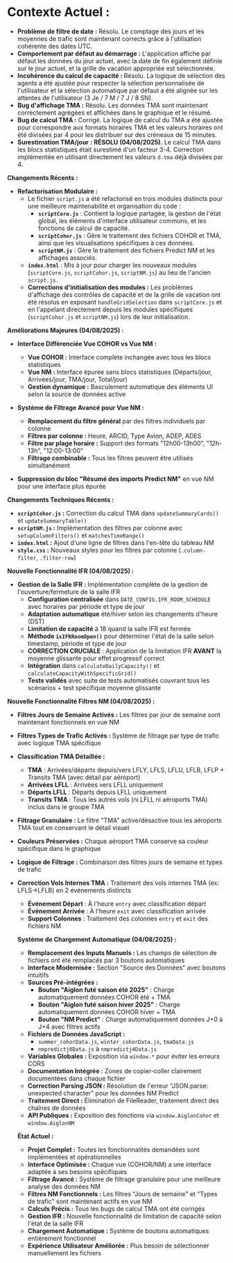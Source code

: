 # Contexte Actuel :

*   **Problème de filtre de date :** Résolu. Le comptage des jours et les moyennes de trafic sont maintenant corrects grâce à l'utilisation cohérente des dates UTC.
*   **Comportement par défaut au démarrage :** L'application affiche par défaut les données du jour actuel, avec la date de fin également définie sur le jour actuel, et la grille de vacation appropriée est sélectionnée.
*   **Incohérence du calcul de capacité :** Résolu. La logique de sélection des agents a été ajustée pour respecter la sélection personnalisée de l'utilisateur et la sélection automatique par défaut a été alignée sur les attentes de l'utilisateur (3 Je / 7 M / 7 J / 8 SN).
*   **Bug d'affichage TMA :** Résolu. Les données TMA sont maintenant correctement agrégées et affichées dans le graphique et le résumé.
*   **Bug de calcul TMA :** Corrigé. La logique de calcul du TMA a été ajustée pour correspondre aux formats horaires TMA et les valeurs horaires ont été divisées par 4 pour les distribuer sur des créneaux de 15 minutes.
*   **Surestimation TMA/jour :** **RÉSOLU (04/08/2025).** Le calcul TMA dans les blocs statistiques était surestimé d'un facteur 3-4. Correction implémentée en utilisant directement les valeurs `d.tma` déjà divisées par 4.

**Changements Récents :**

*   **Refactorisation Modulaire :**
    *   Le fichier `script.js` a été refactorisé en trois modules distincts pour une meilleure maintenabilité et organisation du code :
        *   **`scriptCore.js`** : Contient la logique partagée, la gestion de l'état global, les éléments d'interface utilisateur communs, et les fonctions de calcul de capacité.
        *   **`scriptCohor.js`** : Gère le traitement des fichiers COHOR et TMA, ainsi que les visualisations spécifiques à ces données.
        *   **`scriptNM.js`** : Gère le traitement des fichiers Predict NM et les affichages associés.
    *   **`index.html`** : Mis à jour pour charger les nouveaux modules (`scriptCore.js`, `scriptCohor.js`, `scriptNM.js`) au lieu de l'ancien `script.js`.
    *   **Corrections d'initialisation des modules :** Les problèmes d'affichage des contrôles de capacité et de la grille de vacation ont été résolus en exposant `handleGridSelection` dans `scriptCore.js` et en l'appelant directement depuis les modules spécifiques (`scriptCohor.js` et `scriptNM.js`) lors de leur initialisation.

**Améliorations Majeures (04/08/2025) :**

*   **Interface Différenciée Vue COHOR vs Vue NM :**
    *   **Vue COHOR :** Interface complète inchangée avec tous les blocs statistiques
    *   **Vue NM :** Interface épurée sans blocs statistiques (Départs/jour, Arrivées/jour, TMA/jour, Total/jour)
    *   **Gestion dynamique :** Basculement automatique des éléments UI selon la source de données active

*   **Système de Filtrage Avancé pour Vue NM :**
    *   **Remplacement du filtre général** par des filtres individuels par colonne
    *   **Filtres par colonne :** Heure, ARCID, Type Avion, ADEP, ADES
    *   **Filtre par plage horaire :** Support des formats "12h00-13h00", "12h-13h", "12:00-13:00"
    *   **Filtrage combinable :** Tous les filtres peuvent être utilisés simultanément

*   **Suppression du bloc "Résumé des imports Predict NM"** en vue NM pour une interface plus épurée

**Changements Techniques Récents :**

*   **`scriptCohor.js` :** Correction du calcul TMA dans `updateSummaryCards()` et `updateSummaryTable()`
*   **`scriptNM.js` :** Implémentation des filtres par colonne avec `setupColumnFilters()` et `matchesTimeRange()`
*   **`index.html` :** Ajout d'une ligne de filtres dans l'en-tête du tableau NM
*   **`style.css` :** Nouveaux styles pour les filtres par colonne (`.column-filter`, `.filter-row`)

**Nouvelle Fonctionnalité IFR (04/08/2025) :**

*   **Gestion de la Salle IFR :** Implémentation complète de la gestion de l'ouverture/fermeture de la salle IFR
    *   **Configuration centralisée** dans `DATE_CONFIG.IFR_ROOM_SCHEDULE` avec horaires par période et type de jour
    *   **Adaptation automatique** été/hiver selon les changements d'heure (DST)
    *   **Limitation de capacité** à 18 quand la salle IFR est fermée
    *   **Méthode `isIFRRoomOpen()`** pour déterminer l'état de la salle selon timestamp, période et type de jour
    *   **CORRECTION CRUCIALE** : Application de la limitation IFR **AVANT** la moyenne glissante pour effet progressif correct
    *   **Intégration** dans `calculateDailyCapacity()` et `calculateCapacityWithSpecificGrid()`
    *   **Tests validés** avec suite de tests automatisés couvrant tous les scénarios + test spécifique moyenne glissante

**Nouvelle Fonctionnalité Filtres NM (04/08/2025) :**

*   **Filtres Jours de Semaine Activés :** Les filtres par jour de semaine sont maintenant fonctionnels en vue NM
*   **Filtres Types de Trafic Activés :** Système de filtrage par type de trafic avec logique TMA spécifique
*   **Classification TMA Détaillée :**
    *   **TMA** : Arrivées/départs depuis/vers LFLY, LFLS, LFLU, LFLB, LFLP + Transits TMA (avec détail par aéroport)
    *   **Arrivées LFLL** : Arrivées vers LFLL uniquement
    *   **Départs LFLL** : Départs depuis LFLL uniquement
    *   **Transits TMA** : Tous les autres vols (ni LFLL ni aéroports TMA) inclus dans le groupe TMA
*   **Filtrage Granulaire :** Le filtre "TMA" active/désactive tous les aéroports TMA tout en conservant le détail visuel
*   **Couleurs Préservées :** Chaque aéroport TMA conserve sa couleur spécifique dans le graphique
*   **Logique de Filtrage :** Combinaison des filtres jours de semaine et types de trafic
*   **Correction Vols Internes TMA :** Traitement des vols internes TMA (ex: LFLS→LFLB) en 2 événements distincts
    *   **Événement Départ** : À l'heure `entry` avec classification départ
    *   **Événement Arrivée** : À l'heure `exit` avec classification arrivée
    *   **Support Colonnes** : Traitement des colonnes `entry` et `exit` des fichiers NM
    
    **Système de Chargement Automatique (04/08/2025) :**
    
    *   **Remplacement des Inputs Manuels :** Les champs de sélection de fichiers ont été remplacés par 3 boutons automatiques
    *   **Interface Modernisée :** Section "Source des Données" avec boutons intuitifs
    *   **Sources Pré-intégrées :**
        *   **Bouton "Aiglon futé saison été 2025"** : Charge automatiquement données COHOR été + TMA
        *   **Bouton "Aiglon futé saison hiver 2025"** : Charge automatiquement données COHOR hiver + TMA
        *   **Bouton "NM Predict"** : Charge automatiquement données J+0 à J+4 avec filtres actifs
    *   **Fichiers de Données JavaScript :**
        *   `summer_cohorData.js`, `winter_cohorData.js`, `tmaData.js`
        *   `nmpredictj0Data.js` à `nmpredictj4Data.js`
    *   **Variables Globales :** Exposition via `window.*` pour éviter les erreurs CORS
    *   **Documentation Intégrée :** Zones de copier-coller clairement documentées dans chaque fichier
    *   **Correction Parsing JSON :** Résolution de l'erreur "JSON.parse: unexpected character" pour les données NM Predict
    *   **Traitement Direct :** Élimination de FileReader, traitement direct des chaînes de données
    *   **API Publiques :** Exposition des fonctions via `window.AiglonCohor` et `window.AiglonNM`
    
    **État Actuel :**
    *   **Projet Complet :** Toutes les fonctionnalités demandées sont implémentées et opérationnelles
    *   **Interface Optimisée :** Chaque vue (COHOR/NM) a une interface adaptée à ses besoins spécifiques
    *   **Filtrage Avancé :** Système de filtrage granulaire pour une meilleure analyse des données NM
    *   **Filtres NM Fonctionnels :** Les filtres "Jours de semaine" et "Types de trafic" sont maintenant actifs en vue NM
    *   **Calculs Précis :** Tous les bugs de calcul TMA ont été corrigés
    *   **Gestion IFR :** Nouvelle fonctionnalité de limitation de capacité selon l'état de la salle IFR
    *   **Chargement Automatique :** Système de boutons automatiques entièrement fonctionnel
    *   **Expérience Utilisateur Améliorée :** Plus besoin de sélectionner manuellement les fichiers
